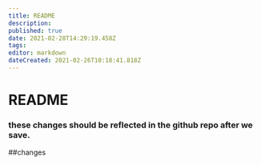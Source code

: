 ```yaml
---
title: README
description: 
published: true
date: 2021-02-28T14:29:19.458Z
tags: 
editor: markdown
dateCreated: 2021-02-26T10:18:41.818Z
---
```


# README

### these changes should be reflected in the github repo after we save.


##changes